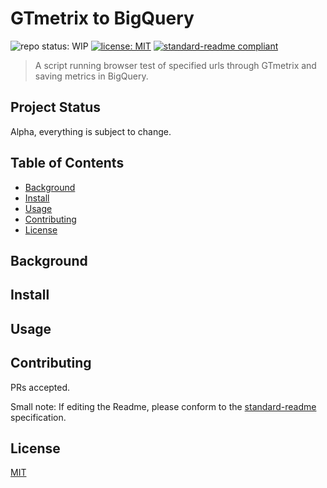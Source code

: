 # GTmetrix to BigQuery

![repo status: WIP](https://img.shields.io/badge/repo%20status-WIP-yellow)
[![license: MIT](https://img.shields.io/badge/License-MIT-yellow.svg)](https://opensource.org/licenses/MIT)
[![standard-readme compliant](https://img.shields.io/badge/readme%20style-standard-brightgreen.svg?style=flat-square)](https://github.com/RichardLitt/standard-readme)

>A script running browser test of specified urls through GTmetrix and saving metrics in BigQuery.

## Project Status

Alpha, everything is subject to change.

## Table of Contents

- [Background](#background)
- [Install](#install)
- [Usage](#usage)
- [Contributing](#contributing)
- [License](#license)

## Background

## Install

## Usage

## Contributing

PRs accepted.

Small note: If editing the Readme, please conform to the [standard-readme](https://github.com/RichardLitt/standard-readme) specification.

## License

[MIT](LICENSE)
